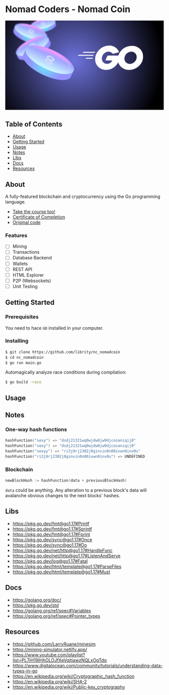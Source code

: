 # Nomad Coders - Nomad Coin

<p align="center">
    <img src=".github/nomadcoin.jpeg" />
</p>

## Table of Contents

- [About](#about)
- [Getting Started](#getting_started)
- [Usage](#usage)
- [Notes](#notes)
- [Libs](#libs)
- [Docs](#docs)
- [Resources](#resources)

## About <a name = "about"></a>

A fully-featured blockchain and cryptocurrency using the Go programming language.

- [Take the course too!](https://nomadcoders.co/nomadcoin)
- [Certificate of Completion]()
- [Original code](https://github.com/nomadcoders/nomadcoin)

### Features

- [ ] Mining
- [ ] Transactions
- [ ] Database Backend
- [ ] Wallets
- [ ] REST API
- [ ] HTML Explorer
- [ ] P2P (Websockets)
- [ ] Unit Testing

## Getting Started <a name = "getting_started"></a>

### Prerequisites

You need to hace `GO` installed in your computer.

### Installing

```bash
$ git clone https://github.com/librity/nc_nomadcoin
$ cd nc_nomadcoin
$ go run main.go
```

Automagically analyze race conditions during compilation:

```bash
$ go build -race
```

## Usage <a name = "usage"></a>

## Notes <a name = "notes"></a>

### One-way hash functions

```go
hashFunction("sexy") => "dsdj21321wq0wjdw0jw9djcosaniqij0"
hashFunction("sexy") => "dsdj21321wq0wjdw0jw9djcosaniqij0"
hashFunction("sexyy") => "ri3j9rj2302j0ginvin0n00ivwn0inv0u"
hashFunction("ri3j9rj2302j0ginvin0n00ivwn0inv0u") => UNDEFINED
```

### Blockchain

```go
newBlockHash := hashFunction(data + previousBlockHash)
```

`data` could be anything. Any alteration to a previous block's data will
avalanche obvious changes to the next blocks' hashes.

## Libs <a name = "libs"></a>

- https://pkg.go.dev/fmt@go1.17#Printf
- https://pkg.go.dev/fmt@go1.17#Sprintf
- https://pkg.go.dev/fmt@go1.17#Fprint
- https://pkg.go.dev/sync@go1.17#Once
- https://pkg.go.dev/sync@go1.17#Do
- https://pkg.go.dev/net/http@go1.17#HandleFunc
- https://pkg.go.dev/net/http@go1.17#ListenAndServe
- https://pkg.go.dev/log@go1.17#Fatal
- https://pkg.go.dev/html/template@go1.17#ParseFiles
- https://pkg.go.dev/html/template@go1.17#Must

## Docs <a name = "docs"></a>

- https://golang.org/doc/
- https://pkg.go.dev/std
- https://golang.org/ref/spec#Variables
- https://golang.org/ref/spec#Pointer_types

## Resources <a name = "resources"></a>

- https://github.com/LarryRuane/minesim
- https://mining-simulator.netlify.app/
- https://www.youtube.com/playlist?list=PL7jH19IHhOLOJfXeVqjtiawzNQLxOgTdq
- https://www.digitalocean.com/community/tutorials/understanding-data-types-in-go
- https://en.wikipedia.org/wiki/Cryptographic_hash_function
- https://en.wikipedia.org/wiki/SHA-2
- https://en.wikipedia.org/wiki/Public-key_cryptography
